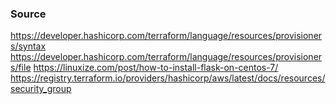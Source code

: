 ### Source
https://developer.hashicorp.com/terraform/language/resources/provisioners/syntax
https://developer.hashicorp.com/terraform/language/resources/provisioners/file
https://linuxize.com/post/how-to-install-flask-on-centos-7/
https://registry.terraform.io/providers/hashicorp/aws/latest/docs/resources/security_group